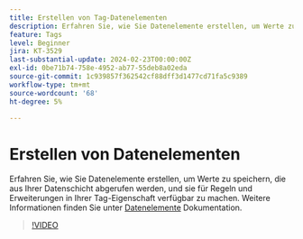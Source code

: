 ```yaml
---
title: Erstellen von Tag-Datenelementen
description: Erfahren Sie, wie Sie Datenelemente erstellen, um Werte zu speichern, die aus Ihrer Datenschicht abgerufen werden, und sie für Regeln und Erweiterungen in Ihrer Tag-Eigenschaft verfügbar zu machen.
feature: Tags
level: Beginner
jira: KT-3529
last-substantial-update: 2024-02-23T00:00:00Z
exl-id: 0be71b74-758e-4952-ab77-55deb8a02eda
source-git-commit: 1c939857f362542cf88dff3d1477cd71fa5c9389
workflow-type: tm+mt
source-wordcount: '68'
ht-degree: 5%

---
```


# Erstellen von Datenelementen

Erfahren Sie, wie Sie Datenelemente erstellen, um Werte zu speichern, die aus Ihrer Datenschicht abgerufen werden, und sie für Regeln und Erweiterungen in Ihrer Tag-Eigenschaft verfügbar zu machen. Weitere Informationen finden Sie unter [Datenelemente](https://experienceleague.adobe.com/docs/experience-platform/tags/ui/data-elements.html?lang=de) Dokumentation.

>[!VIDEO](https://video.tv.adobe.com/v/28733/?learn=on)
